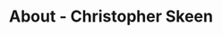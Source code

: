 ---
id: christopher_skeen
permalink: "/about/christopher_skeen"
full_name: Christopher Skeen
title: About - Christopher Skeen
role: Sr. Platform Engineer
image: 
about: Chris is a platform engineer who also has prior experience as a full stack developer. He's interested in the entire software delivery process, from development all the way through deployment. Chris holds degrees in both Computer Engineering and Political Science, and is motivated by solving interesting problems and delivering the best possible solution to those problems for the end user. His current areas of interest include topics like event-driven architectures, distributed computing, and site reliability engineering. Outside of work, Chris enjoys kayaking, reading, and playing tabletop games.
github: 
linkedin: 
featimg: "/assets/aboutBanner1.jpg"
layout: about/profile
---